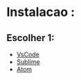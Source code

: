 # Instalacao :

## Escolher 1:
* [VsCode](https://code.visualstudio.com/)
* [Sublime](https://www.sublimetext.com/3)
* [Atom](https://atom.io/)
